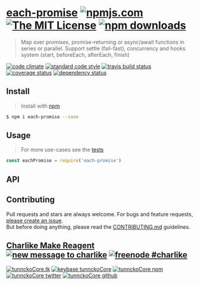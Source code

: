# [each-promise][author-www-url] [![npmjs.com][npmjs-img]][npmjs-url] [![The MIT License][license-img]][license-url] [![npm downloads][downloads-img]][downloads-url] 

> Map over promises, promise-returning or async/await functions in series or parallel. Support settle (fail-fast), concurrency and hooks system (start, beforeEach, afterEach, finish)

[![code climate][codeclimate-img]][codeclimate-url] [![standard code style][standard-img]][standard-url] [![travis build status][travis-img]][travis-url] [![coverage status][coveralls-img]][coveralls-url] [![dependency status][david-img]][david-url]

## Install
> Install with [npm](https://www.npmjs.com/)

```sh
$ npm i each-promise --save
```

## Usage
> For more use-cases see the [tests](./test.js)

```js
const eachPromise = require('each-promise')
```

## API

## Contributing
Pull requests and stars are always welcome. For bugs and feature requests, [please create an issue](https://github.com/tunnckoCore/each-promise/issues/new).  
But before doing anything, please read the [CONTRIBUTING.md](./CONTRIBUTING.md) guidelines.

## [Charlike Make Reagent](http://j.mp/1stW47C) [![new message to charlike][new-message-img]][new-message-url] [![freenode #charlike][freenode-img]][freenode-url]

[![tunnckoCore.tk][author-www-img]][author-www-url] [![keybase tunnckoCore][keybase-img]][keybase-url] [![tunnckoCore npm][author-npm-img]][author-npm-url] [![tunnckoCore twitter][author-twitter-img]][author-twitter-url] [![tunnckoCore github][author-github-img]][author-github-url]

[npmjs-url]: https://www.npmjs.com/package/each-promise
[npmjs-img]: https://img.shields.io/npm/v/each-promise.svg?label=each-promise

[license-url]: https://github.com/tunnckoCore/each-promise/blob/master/LICENSE
[license-img]: https://img.shields.io/npm/l/each-promise.svg

[downloads-url]: https://www.npmjs.com/package/each-promise
[downloads-img]: https://img.shields.io/npm/dm/each-promise.svg

[codeclimate-url]: https://codeclimate.com/github/tunnckoCore/each-promise
[codeclimate-img]: https://img.shields.io/codeclimate/github/tunnckoCore/each-promise.svg

[travis-url]: https://travis-ci.org/tunnckoCore/each-promise
[travis-img]: https://img.shields.io/travis/tunnckoCore/each-promise/master.svg

[coveralls-url]: https://coveralls.io/r/tunnckoCore/each-promise
[coveralls-img]: https://img.shields.io/coveralls/tunnckoCore/each-promise.svg

[david-url]: https://david-dm.org/tunnckoCore/each-promise
[david-img]: https://img.shields.io/david/tunnckoCore/each-promise.svg

[standard-url]: https://github.com/feross/standard
[standard-img]: https://img.shields.io/badge/code%20style-standard-brightgreen.svg

[author-www-url]: http://www.tunnckocore.tk
[author-www-img]: https://img.shields.io/badge/www-tunnckocore.tk-fe7d37.svg

[keybase-url]: https://keybase.io/tunnckocore
[keybase-img]: https://img.shields.io/badge/keybase-tunnckocore-8a7967.svg

[author-npm-url]: https://www.npmjs.com/~tunnckocore
[author-npm-img]: https://img.shields.io/badge/npm-~tunnckocore-cb3837.svg

[author-twitter-url]: https://twitter.com/tunnckoCore
[author-twitter-img]: https://img.shields.io/badge/twitter-@tunnckoCore-55acee.svg

[author-github-url]: https://github.com/tunnckoCore
[author-github-img]: https://img.shields.io/badge/github-@tunnckoCore-4183c4.svg

[freenode-url]: http://webchat.freenode.net/?channels=charlike
[freenode-img]: https://img.shields.io/badge/freenode-%23charlike-5654a4.svg

[new-message-url]: https://github.com/tunnckoCore/ama
[new-message-img]: https://img.shields.io/badge/ask%20me-anything-green.svg

